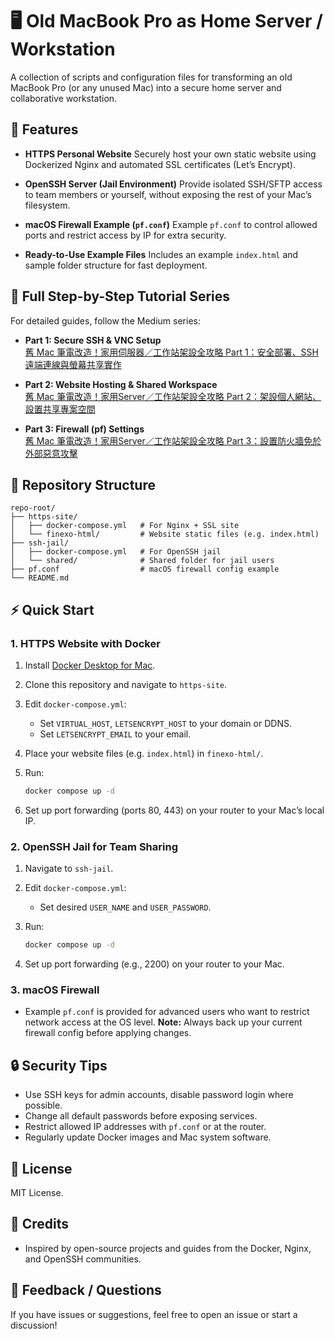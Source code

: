 # 🖥️ Old MacBook Pro as Home Server / Workstation

A collection of scripts and configuration files for transforming an old MacBook Pro (or any unused Mac) into a secure home server and collaborative workstation.

## 🚀 Features

* **HTTPS Personal Website**
  Securely host your own static website using Dockerized Nginx and automated SSL certificates (Let’s Encrypt).

* **OpenSSH Server (Jail Environment)**
  Provide isolated SSH/SFTP access to team members or yourself, without exposing the rest of your Mac’s filesystem.

* **macOS Firewall Example (`pf.conf`)**
  Example `pf.conf` to control allowed ports and restrict access by IP for extra security.

* **Ready-to-Use Example Files**
  Includes an example `index.html` and sample folder structure for fast deployment.

## 📖 Full Step-by-Step Tutorial Series

For detailed guides, follow the Medium series:

- **Part 1: Secure SSH & VNC Setup**  
  [舊 Mac 筆電改造！家用伺服器／工作站架設全攻略 Part 1：安全部署、SSH 遠端連線與螢幕共享實作](https://medium.com/@madiba-riddim/%E8%88%8A-mac-%E7%AD%86%E9%9B%BB%E6%94%B9%E9%80%A0-%E5%AE%B6%E7%94%A8%E4%BC%BA%E6%9C%8D%E5%99%A8-%E5%B7%A5%E4%BD%9C%E7%AB%99%E6%9E%B6%E8%A8%AD%E5%85%A8%E6%94%BB%E7%95%A5-part-1-%E5%AE%89%E5%85%A8%E9%83%A8%E7%BD%B2-ssh-%E9%81%A0%E7%AB%AF%E9%80%A3%E7%B7%9A%E8%88%87%E8%9E%A2%E5%B9%95%E5%85%B1%E4%BA%AB%E5%AF%A6%E4%BD%9C-30743ddcf522)

- **Part 2: Website Hosting & Shared Workspace**  
  [舊 Mac 筆電改造！家用Server／工作站架設全攻略 Part 2：架設個人網站、設置共享專案空間](https://medium.com/@madiba-riddim/%E8%88%8A-mac-%E7%AD%86%E9%9B%BB%E6%94%B9%E9%80%A0-%E5%AE%B6%E7%94%A8server-%E5%B7%A5%E4%BD%9C%E7%AB%99%E6%9E%B6%E8%A8%AD%E5%85%A8%E6%94%BB%E7%95%A5-part-2-%E6%9E%B6%E8%A8%AD%E5%80%8B%E4%BA%BA%E7%B6%B2%E7%AB%99-%E8%A8%AD%E7%BD%AE%E5%85%B1%E4%BA%AB%E5%B0%88%E6%A1%88%E7%A9%BA%E9%96%93-8e9fc42f7337)

- **Part 3: Firewall (pf) Settings**  
  [舊 Mac 筆電改造！家用Server／工作站架設全攻略 Part 3：設置防火牆免於外部惡意攻擊](https://medium.com/@madiba-riddim/%E8%88%8A-mac-%E7%AD%86%E9%9B%BB%E6%94%B9%E9%80%A0-%E5%AE%B6%E7%94%A8server-%E5%B7%A5%E4%BD%9C%E7%AB%99%E6%9E%B6%E8%A8%AD%E5%85%A8%E6%94%BB%E7%95%A5-part-3-%E8%A8%AD%E7%BD%AE%E9%98%B2%E7%81%AB%E7%89%86%E5%85%8D%E6%96%BC%E5%A4%96%E9%83%A8%E6%83%A1%E6%84%8F%E6%94%BB%E6%93%8A-b88a38fdbb7b)

## 📂 Repository Structure

```text
repo-root/
├── https-site/
│   ├── docker-compose.yml   # For Nginx + SSL site
│   └── finexo-html/         # Website static files (e.g. index.html)
├── ssh-jail/
│   ├── docker-compose.yml   # For OpenSSH jail
│   └── shared/              # Shared folder for jail users
├── pf.conf                  # macOS firewall config example
└── README.md
```

## ⚡ Quick Start

### 1. HTTPS Website with Docker

1. Install [Docker Desktop for Mac](https://docs.docker.com/desktop/install/mac/).
2. Clone this repository and navigate to `https-site`.
3. Edit `docker-compose.yml`:

   * Set `VIRTUAL_HOST`, `LETSENCRYPT_HOST` to your domain or DDNS.
   * Set `LETSENCRYPT_EMAIL` to your email.
4. Place your website files (e.g. `index.html`) in `finexo-html/`.
5. Run:

   ```bash
   docker compose up -d
   ```
6. Set up port forwarding (ports 80, 443) on your router to your Mac’s local IP.

### 2. OpenSSH Jail for Team Sharing

1. Navigate to `ssh-jail`.
2. Edit `docker-compose.yml`:

   * Set desired `USER_NAME` and `USER_PASSWORD`.
3. Run:

   ```bash
   docker compose up -d
   ```
4. Set up port forwarding (e.g., 2200) on your router to your Mac.

### 3. macOS Firewall

* Example `pf.conf` is provided for advanced users who want to restrict network access at the OS level.
  **Note:** Always back up your current firewall config before applying changes.

## 🔒 Security Tips

* Use SSH keys for admin accounts, disable password login where possible.
* Change all default passwords before exposing services.
* Restrict allowed IP addresses with `pf.conf` or at the router.
* Regularly update Docker images and Mac system software.

## 📝 License

MIT License.

## 🙌 Credits

* Inspired by open-source projects and guides from the Docker, Nginx, and OpenSSH communities.

## 💬 Feedback / Questions

If you have issues or suggestions, feel free to open an issue or start a discussion!

